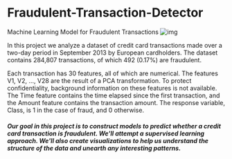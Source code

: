 # Fraudulent-Transaction-Detector
Machine Learning Model for Fraudulent Transactions
![img](https://peughlawfirm.com/wp-content/uploads/2018/08/creditcardfraud1280-1080x675.jpg)

In this project we analyze a dataset of credit card transactions made over a two-day period in September 2013 by European cardholders. The dataset contains 284,807 transactions, of which 492 (0.17%) are fraudulent.

Each transaction has 30 features, all of which are numerical. The features V1, V2, ..., V28 are the result of a PCA transformation. To protect confidentiality, background information on these features is not available. The Time feature contains the time elapsed since the first transaction, and the Amount feature contains the transaction amount. The response variable, Class, is 1 in the case of fraud, and 0 otherwise.

##### Our goal in this project is to construct models to predict whether a credit card transaction is fraudulent. We'll attempt a supervised learning approach. We'll also create visualizations to help us understand the structure of the data and unearth any interesting patterns.
